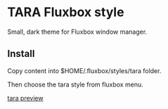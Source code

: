 # TARA Fluxbox style

Small, dark theme for Fluxbox window manager.

## Install

Copy content into $HOME/.fluxbox/styles/tara folder.

Then choose the tara style from fluxbox menu.

[tara preview](https://raw.githubusercontent.com/Ajnasz/tara/master/preview.jpg)
